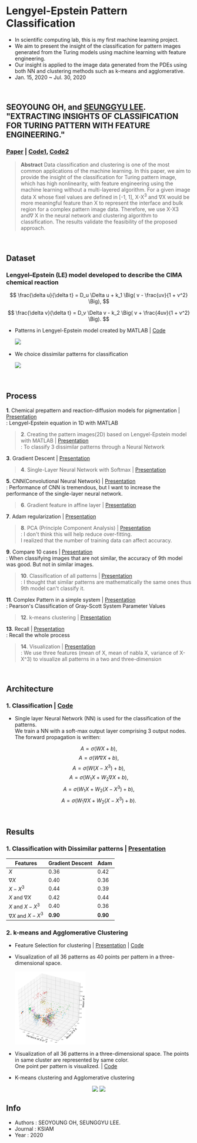 # Lengyel-Epstein Pattern Classification
- In scientific computing lab, this is my first machine learning project.  
- We aim to present the insight of the classification for pattern images generated from the Turing models using machine learning with feature engineering.
- Our insight is applied to the image data generated from the PDEs using both NN and clustering methods such as k-means and agglomerative.
- Jan. 15, 2020 ~ Jul. 30, 2020

&nbsp;
&nbsp;
&nbsp;

## SEOYOUNG OH, and [SEUNGGYU LEE](https://sites.google.com/view/sglee/professor). "EXTRACTING INSIGHTS OF CLASSIFICATION FOR TURING PATTERN WITH FEATURE ENGINEERING."  
### [Paper](https://koreascience.kr/article/JAKO202028959353470.pdf) | [Code1](https://github.com/standing-o/Machine_Learning_with_Patterns_Based_on_Lengyel-Epstein_model/tree/master/Classification_of_Pattern_Images), [Code2](https://github.com/standing-o/Machine_Learning_with_Patterns_Based_on_Lengyel-Epstein_model/tree/master/Clustering_with_features)  
> **Abstract** Data classification and clustering is one of the most common applications of the machine learning. In this paper, we aim to provide the insight of the classification for Turing pattern image, which has high nonlinearity, with feature engineering using the machine learning without a multi-layered algorithm. For a given image data X whose fixel values are defined in [-1, 1], X-X<sup>3</sup> and ∇X would be more meaningful feature than X to represent the interface and bulk region for a complex pattern image data. Therefore, we use X-X3 and∇ X in the neural network and clustering algorithm to classification. The results validate the feasibility of the proposed approach.

&nbsp;
&nbsp;
&nbsp;

## Dataset
### Lengyel–Epstein (LE) model developed to describe the CIMA chemical reaction

$$
\frac{\delta u}{\delta t} = D_u \Delta u + k_1 \Big( v - \frac{uv}{1 + v^2} \Big),
$$

$$
\frac{\delta v}{\delta t} = D_v \Delta v - k_2 \Big( v + \frac{4uv}{1 + v^2} \Big).
$$


- Patterns in Lengyel-Epstein model created by MATLAB | [Code](https://github.com/standing-o/Lengyel-Epstein_Pattern_Classification/tree/master/Lengyel-Epstein_patterns)
  
  <img src="https://github.com/standing-o/Lengyel-Epstein_Pattern_Classification/blob/master/MD_images/pattern.jpg?raw=True" width="50%">

- We choice dissimilar patterns for classification

  <img src="https://github.com/standing-o/Lengyel-Epstein_Pattern_Classification/blob/master/MD_images/dissimilar_patterns.jpg?raw=True" width="40%">

&nbsp;
&nbsp;
&nbsp;

## Process
**1**. Chemical prepattern and reaction-diffusion models for pigmentation | [Presentation](https://github.com/standing-o/Lengyel-Epstein_Pattern_Classification/blob/master/Presentation/1.%2020200115.pdf)  
    : Lengyel-Epstein equation in 1D with MATLAB  
      
> **2**. Creating the pattern images(2D) based on Lengyel-Epstein model with MATLAB | [Presentation](https://github.com/standing-o/Lengyel-Epstein_Pattern_Classification/blob/master/Presentation/2.%2020200212.pdf)  
    : To classify 3 dissimilar patterns through a Neural Network  
      
**3**. Gradient Descent | [Presentation](https://github.com/standing-o/Lengyel-Epstein_Pattern_Classification/blob/master/Presentation/3.%2020200219.pdf)  
  
> **4**. Single-Layer Neural Network with Softmax | [Presentation](https://github.com/standing-o/Lengyel-Epstein_Pattern_Classification/blob/master/Presentation/4.%2020200226.pdf)  
  
**5**. CNN(Convolutional Neural Network) | [Presentation](https://github.com/standing-o/Lengyel-Epstein_Pattern_Classification/blob/master/Presentation/5.%2020200311.pdf)  
    : Performance of CNN is tremendous, but I want to increase the performance of the single-layer neural network.  
      
> **6**. Gradient feature in affine layer | [Presentation](https://github.com/standing-o/Lengyel-Epstein_Pattern_Classification/blob/master/Presentation/6.%2020200315.pdf)  
  
**7**. Adam regularization | [Presentation](https://github.com/standing-o/Lengyel-Epstein_Pattern_Classification/blob/master/Presentation/7.%2020200323.pdf)  
  
> **8**. PCA (Principle Component Analysis) | [Presentation](https://github.com/standing-o/Lengyel-Epstein_Pattern_Classification/blob/master/Presentation/8.%2020200330.pdf)  
    : I don't think this will help reduce over-fitting.  
I realized that the number of training data can affect accuracy.  
  
**9**. Compare 10 cases | [Presentation](https://github.com/standing-o/Lengyel-Epstein_Pattern_Classification/blob/master/Presentation/9.%2020200413.pdf)  
    : When classifying images that are not similar, the accuracy of 9th model was good. But not in similar images.  
      
> **10**. Classification of all patterns | [Presentation](https://github.com/standing-o/Lengyel-Epstein_Pattern_Classification/blob/master/Presentation/10.%2020200427.pdf)  
    : I thought that similar patterns are mathematically the same ones thus 9th model can't classify it.  
      
**11**. Complex Pattern in a simple system | [Presentation](https://github.com/standing-o/Lengyel-Epstein_Pattern_Classification/blob/master/Presentation/11.%2020200504.pdf)  
    : Pearson's Classification of Gray-Scott System Parameter Values  
      
> **12**. k-means clustering | [Presentation](https://github.com/standing-o/Lengyel-Epstein_Pattern_Classification/blob/master/Presentation/12.%2020200511.pdf)  

**13**. Recall | [Presentation](https://github.com/standing-o/Lengyel-Epstein_Pattern_Classification/blob/master/Presentation/13.%2020200708.pdf)  
    : Recall the whole process

> **14**. Visualization | [Presentation](https://github.com/standing-o/Lengyel-Epstein_Pattern_Classification/blob/master/Presentation/14.%2020200715.pdf)  
    : We use three features (mean of X, mean of nabla X, variance of X-X^3) to visualize all patterns in a two and three-dimension

&nbsp;
&nbsp;
&nbsp;

## Architecture
### 1. Classification | [Code](https://github.com/standing-o/Lengyel-Epstein_Pattern_Classification/tree/master/Classification_of_Pattern_Images)  
- Single layer Neural Network (NN) is used for the classification of the patterns.  
We train a NN with a soft-max output layer comprising 3 output nodes.
The forward propagation is written:  

$$
A = \sigma (WX + b),
$$
$$
A = \sigma (W \nabla X + b),
$$
$$
A = \sigma (W (X-X^3) + b),
$$
$$
A = \sigma (W_1 X + W_2 \nabla X + b),
$$
$$
A = \sigma (W_1 X + W_2 (X-X^3) + b),
$$
$$
A = \sigma (W_1 \nabla X + W_2 (X-X^3) + b).
$$

&nbsp;
&nbsp;
&nbsp;

## Results
### 1. Classification with Dissimilar patterns | [Presentation](https://github.com/standing-o/Lengyel-Epstein_Pattern_Classification/blob/master/Presentation/9.%2020200413.pdf)   
|Features|Gradient Descent|Adam|
|---|---|---|
|$X$|0.36|0.42|
|$\nabla X$|0.40|0.36|
|$X-X^3$|0.44|0.39|
|$X$ and $\nabla X$|0.42|0.44|
|$X$ and $X-X^3$|0.40|0.36|
|$\nabla X$ and $X-X^3$|**0.90**|**0.90**|  


### 2. k-means and Agglomerative Clustering  
- Feature Selection for clustering | [Presentation](https://github.com/standing-o/Lengyel-Epstein_Pattern_Classification/blob/master/Presentation/14.%2020200715.pdf) | [Code](https://github.com/standing-o/Lengyel-Epstein_Pattern_Classification/tree/master/Visualization_with_features)
- Visualization of all 36 patterns as 40 points per pattern in a three-dimensional space.

  <img src="https://github.com/OH-Seoyoung/MachineLearning_with_Patterns_Based_on_Lengyel-Epstein_model/blob/master/MD_images/vis_all.jpg?raw=True" width="40%">

- Visualization of all 36 patterns in a three-dimensional space. The points in same cluster are represented by same color.  
One point per pattern is visualized. | [Code](https://github.com/standing-o/Lengyel-Epstein_Pattern_Classification/tree/master/Clustering_with_features) 
- K-means clustering and Agglomerative clustering

<div align="center">
<img src="https://github.com/standing-o/Lengyel-Epstein_Pattern_Classification/blob/master/MD_images/kmeans.jpg?raw=True" width="40%">   
<img src="https://github.com/standing-o/Lengyel-Epstein_Pattern_Classification/blob/master/MD_images/agg.jpg?raw=True" width="40%"> <br>
</div>

## Info
- Authors : SEOYOUNG OH, SEUNGGYU LEE.
- Journal : KSIAM
- Year : 2020
